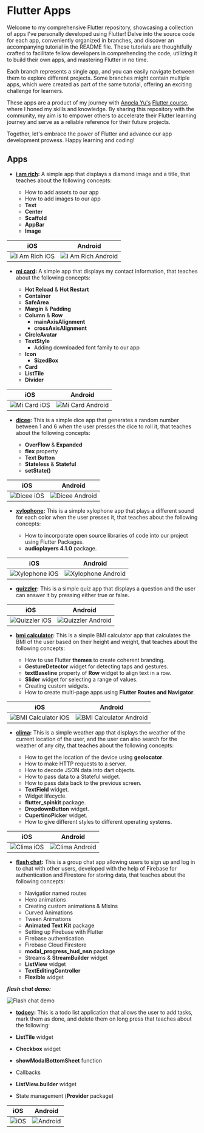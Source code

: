 # Flutter Apps

Welcome to my comprehensive Flutter repository, showcasing a collection of apps I've personally developed using Flutter! Delve into the source code for each app, conveniently organized in branches, and discover an accompanying tutorial in the README file. These tutorials are thoughtfully crafted to facilitate fellow developers in comprehending the code, utilizing it to build their own apps, and mastering Flutter in no time.

Each branch represents a single app, and you can easily navigate between them to explore different projects. Some branches might contain multiple apps, which were created as part of the same tutorial, offering an exciting challenge for learners.

These apps are a product of my journey with [Angela Yu's](https://github.com/angelabauer) [Flutter course](https://www.udemy.com/course/flutter-bootcamp-with-dart/), where I honed my skills and knowledge. By sharing this repository with the community, my aim is to empower others to accelerate their Flutter learning journey and serve as a reliable reference for their future projects.

Together, let's embrace the power of Flutter and advance our app development prowess. Happy learning and coding!

## Apps

- **[i am rich](https://github.com/MagedGDEV/flutterApps/tree/i_am_rich):** A simple app that displays a diamond image and a title, that teaches about the following concepts:

  - How to add assets to our app
  - How to add images to our app
  - **Text**
  - **Center**
  - **Scaffold**
  - **AppBar**
  - **Image**

|iOS|Android|
|---|---|
|![I Am Rich iOS](/screenshots/iOS_i_am_rich.png)|![I Am Rich Android](/screenshots/android_i_am_rich.png)|

- **[mi card](https://github.com/MagedGDEV/flutterApps/tree/mi_card):** A simple app that displays my contact information, that teaches about the following concepts:

  - **Hot Reload** & **Hot Restart**
  - **Container**
  - **SafeArea**
  - **Margin** & **Padding**
  - **Column** & **Row**
    - **mainAxisAlignment**
    - **crossAxisAlignment**
  - **CircleAvatar**
  - **TextStyle**
    - Adding downloaded font family to our app
  - **Icon**
    - **SizedBox**
  - **Card**
  - **ListTile**
  - **Divider**

|iOS|Android|
|---|---|
|![Mi Card iOS](/screenshots/iOS_mi_card.png)|![Mi Card Android](/screenshots/android_mi_card.png)|

- **[dicee](https://github.com/MagedGDEV/flutterApps/tree/dicee):** This is a simple dice app that generates a random number between 1 and 6 when the user presses the dice to roll it, that teaches about the following concepts:

  - **OverFlow** & **Expanded**
  - **flex** property
  - **Text Button**
  - **Stateless** & **Stateful**
  - **setState()**

|iOS|Android|
|---|---|
|![Dicee iOS](/screenshots/iOS_dicee.gif)|![Dicee Android](/screenshots/android_dicee.gif)|

- **[xylophone](https://github.com/MagedGDEV/flutterApps/tree/xylophone):** This is a simple xylophone app that plays a different sound for each color when the user presses it, that teaches about the following concepts:

  - How to incorporate open source libraries of code into our project using Flutter Packages.
  - **audioplayers 4.1.0** package.

|iOS|Android|
|---|---|
|![Xylophone iOS](/screenshots/iOS_xylophone.png)|![Xylophone Android](/screenshots/android_xylophone.png)|

- **[quizzler](https://github.com/MagedGDEV/flutterApps/tree/quizzler):** This is a simple quiz app that displays a question and the user can answer it by pressing either true or false.

|iOS|Android|
|---|---|
|![Quizzler iOS](/screenshots/iOS_quizzler.gif)|![Quizzler Android](/screenshots/android_quizzler.gif)|

- **[bmi calculator](https://github.com/MagedGDEV/flutterApps/tree/bmi_calculator):** This is a simple BMI calculator app that calculates the BMI of the user based on their height and weight, that teaches about the following concepts:

  - How to use Flutter **themes** to create coherent branding.
  - **GestureDetector** widget for detecting taps and gestures.
  - **textBaseline** property of **Row** widget to align text in a row.
  - **Slider** widget for selecting a range of values.
  - Creating custom widgets.
  - How to create multi-page apps using **Flutter Routes and Navigator**.

|iOS|Android|
|---|---|
|![BMI Calculator iOS](/screenshots/iOS_bmi_calculator.gif)|![BMI Calculator Android](/screenshots/android_bmi_calculator.gif)|

- **[clima](https://github.com/MagedGDEV/flutterApps/tree/clima):** This is a simple weather app that displays the weather of the current location of the user, and the user can also search for the weather of any city, that teaches about the following concepts:

  - How to get the location of the device using **geolocator**.
  - How to make HTTP requests to a server.
  - How to decode JSON data into dart objects.
  - How to pass data to a Stateful widget.
  - How to pass data back to the previous screen.
  - **TextField** widget.
  - Widget lifecycle.
  - **flutter_spinkit** package.
  - **DropdownButton** widget.
  - **CupertinoPicker** widget.
  - How to give different styles to different operating systems.

|iOS|Android|
|---|---|
|![Clima iOS](/screenshots/iOS_clima.gif)|![Clima Android](/screenshots/android_clima.gif)|

- **[flash chat](https://github.com/MagedGDEV/flutterApps/tree/flash_chat):** This is a group chat app allowing users to sign up and log in to chat with other users, developed with the help of Firebase for authentication and Firestore for storing data, that teaches about the following concepts:

  - Navigatior named routes
  - Hero animations
  - Creating custom animations & Mixins
  - Curved Animations
  - Tween Animations
  - **Animated Text Kit** package
  - Setting up Firebase with Flutter
  - Firebase authentication
  - Firebase Cloud Firestore
  - **modal_progress_hud_nsn** package
  - Streams & **StreamBuilder** widget
  - **ListView** widget
  - **TextEditingController**
  - **Flexible** widget

***flash chat demo:***

![Flash chat demo](/screenshots/flash_chat.gif)

- **[todoey](https://github.com/MagedGDEV/flutterApps/tree/todoey):** This is a todo list application that allows the user to add tasks, mark them as done, and delete them on long press that teaches about the following:

- **ListTile** widget
- **Checkbox** widget
- **showModalBottomSheet** function
- Callbacks
- **ListView.builder** widget
- State management (**Provider** package)

|iOS|Android|
|---|---|
|![iOS](/screenshots/iOS_todoey.gif)|![Android](/screenshots/android_todoey.gif)|
